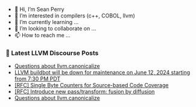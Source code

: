 - 👋 Hi, I’m Sean Perry
- 👀 I’m interested in compilers (c++, COBOL, llvm)
- 🌱 I’m currently learning ...
- 💞️ I’m looking to collaborate on ...
- 📫 How to reach me ...

<!---
s66perry/s66perry is a ✨ special ✨ repository because its `README.md` (this file) appears on your GitHub profile.
You can click the Preview link to take a look at your changes.
--->
### 📕 Latest LLVM Discourse Posts

<!-- DISCOURSE-LLVM:START -->
- [Questions about llvm.canonicalize](https://discourse.llvm.org/t/questions-about-llvm-canonicalize/79378?page=2#post_32)
- [LLVM buildbot will be down for maintenance on June 12, 2024 starting from 7:30 PM PDT](https://discourse.llvm.org/t/llvm-buildbot-will-be-down-for-maintenance-on-june-12-2024-starting-from-7-30-pm-pdt/79560#post_7)
- [[RFC] Single Byte Counters for Source-based Code Coverage](https://discourse.llvm.org/t/rfc-single-byte-counters-for-source-based-code-coverage/75685#post_15)
- [[RFC] Introduce new pass/transform: fusion by diffusion](https://discourse.llvm.org/t/rfc-introduce-new-pass-transform-fusion-by-diffusion/79603#post_4)
- [Questions about llvm.canonicalize](https://discourse.llvm.org/t/questions-about-llvm-canonicalize/79378?page=2#post_31)
<!-- DISCOURSE-LLVM:END -->
